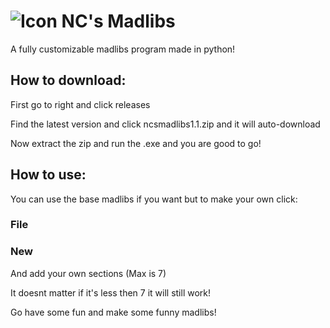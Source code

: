# ![Icon](https://github.com/Necrosis000/Necrosis-Customizable-Madlibs/blob/main/app.ico) NC's Madlibs
A fully customizable madlibs program made in python!

## How to download:
 First go to right and click releases
 
 Find the latest version and click ncsmadlibs1.1.zip and it will auto-download
 
 Now extract the zip and run the .exe and you are good to go!

## How to use:

You can use the base madlibs if you want but to make your own click:

### File
### New
And add your own sections (Max is 7)

It doesnt matter if it's less then 7 it will still work!

Go have some fun and make some funny madlibs!
